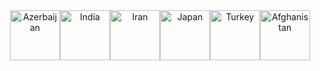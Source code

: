 <div align="center">
<table align="center">
  <tbody align="center">
    <tr align="center">
        <img src="https://github.com/Kourva/CallCenter/assets/118578799/e259e98e-0cdb-4156-8101-a606416ea76b" width="80px;" alt="Azerbaijan"/>
        <img src="https://github.com/Kourva/CallCenter/assets/118578799/40f63c88-3e0f-4f28-ae2b-95f5b0f60d67" width="80px;" alt="India"/>
        <img src="https://github.com/Kourva/CallCenter/assets/118578799/3cd2858f-25db-4ac1-bc06-cc84162e83bb" width="80px;" alt="Iran"/>
        <img src="https://github.com/Kourva/CallCenter/assets/118578799/78f4128c-09e2-49b7-819c-5c840733af67" width="80px;" alt="Japan"/>
        <img src="https://github.com/Kourva/CallCenter/assets/118578799/58c8da1e-d019-4848-9708-c3a4f5b5c799" width="80px;" alt="Turkey"/>
        <img src="https://github.com/Kourva/CallCenter/assets/118578799/1ee41a11-3c76-4e36-9a7a-2b4e0afe7504" width="80px;" alt="Afghanistan"/>
    </tr>
  </tbody>
</table>
</div>
